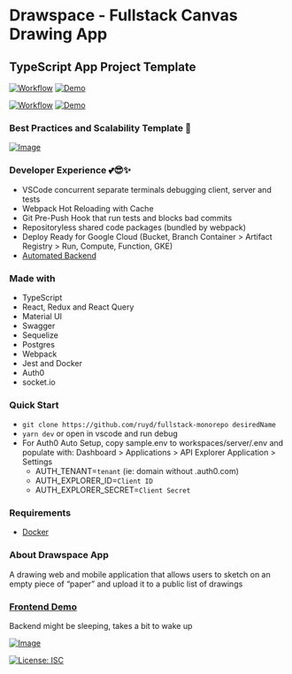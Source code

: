 # Drawspace - Fullstack Canvas Drawing App

## TypeScript App Project Template

[![Workflow](https://github.com/ruyd/fullstack-monorepo/actions/workflows/client-deploy-ghpages.yml/badge.svg)](https://github.com/ruyd/fullstack-monorepo/actions/workflows/client-deploy-ghpages.yml)
[![Demo](https://img.shields.io/badge/Deployment-GITHUB%20PAGES-GREEN.svg)](https://ruyd.github.io/fullstack-monorepo)

[![Workflow](https://github.com/ruyd/fullstack-monorepo/actions/workflows/deploy-google.yml/badge.svg)](https://github.com/ruyd/fullstack-monorepo/actions/workflows/deploy-google.yml)
[![Demo](https://img.shields.io/badge/Deployment-GCLOUD-GREEN.svg)](https://api.drawspace.app/docs)

### Best Practices and Scalability Template 🙌

[![Image](https://raw.githubusercontent.com/ruyd/fullstack-monorepo/master/workspaces/client/src/features/home/images/lighthouse.png)](https://ruyd.github.io/fullstack-monorepo)

### Developer Experience 💕😎✨
- VSCode concurrent separate terminals debugging client, server and tests
- Webpack Hot Reloading with Cache
- Git Pre-Push Hook that run tests and blocks bad commits
- Repositoryless shared code packages (bundled by webpack)
- Deploy Ready for Google Cloud (Bucket, Branch Container > Artifact Registry > Run, Compute, Function, GKE)
- [Automated Backend](https://github.com/ruyd/automated-express-backend)
### Made with

- TypeScript
- React, Redux and React Query
- Material UI
- Swagger
- Sequelize
- Postgres
- Webpack
- Jest and Docker
- Auth0
- socket.io

### Quick Start

- `git clone https://github.com/ruyd/fullstack-monorepo desiredName`
- `yarn dev` or open in vscode and run debug  
- For Auth0 Auto Setup, copy sample.env to workspaces/server/.env and populate with:
  Dashboard > Applications > API Explorer Application > Settings
  - AUTH_TENANT=`tenant` (ie: domain without .auth0.com)
  - AUTH_EXPLORER_ID=`Client ID`
  - AUTH_EXPLORER_SECRET=`Client Secret`


### Requirements
- [Docker](https://www.docker.com/) 
### About Drawspace App

A drawing web and mobile application that allows users to sketch on an empty piece of “paper” and upload it to a public list of drawings

### [Frontend Demo](https://ruyd.github.io/fullstack-monorepo)

Backend might be sleeping, takes a bit to wake up

[![Image](https://raw.githubusercontent.com/ruyd/fullstack-monorepo/master/workspaces/client/src/features/home/images/self.PNG)](https://ruyd.github.io/fullstack-monorepo/draw)

[![License: ISC](https://img.shields.io/badge/License-ISC-blue.svg)](https://opensource.org/licenses/ISC)

